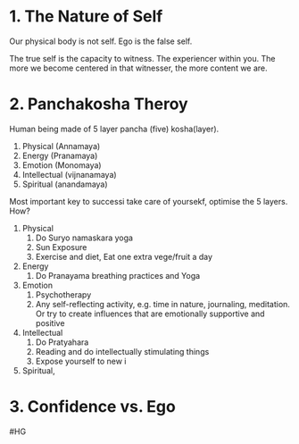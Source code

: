 # 1. The Nature of Self

Our physical body is not self. 
Ego is the false self. 

The true self is the capacity to witness. 
The experiencer within you.
The more we become centered in that witnesser, the more content we are.
# 2. Panchakosha Theroy

Human being made of 5 layer pancha (five) kosha(layer).
1. Physical (Annamaya)
2. Energy (Pranamaya)
3. Emotion (Monomaya)
4. Intellectual (vijnanamaya)
5. Spiritual (anandamaya)

Most important key to successi take care of yoursekf, optimise the 5 layers. How?
1. Physical
	1. Do Suryo namaskara yoga
	2. Sun Exposure
	3. Exercise and diet, Eat one extra vege/fruit a day
2. Energy
	1. Do Pranayama breathing practices and Yoga
3. Emotion
	1. Psychotherapy
	2. Any self-reflecting activity, e.g. time in nature, journaling, meditation. Or try to create influences that are emotionally supportive and positive
4. Intellectual
	1. Do Pratyahara
	2. Reading and do intellectually stimulating things
	3. Expose yourself to new i
5. Spiritual,

# 3. Confidence vs. Ego

#HG